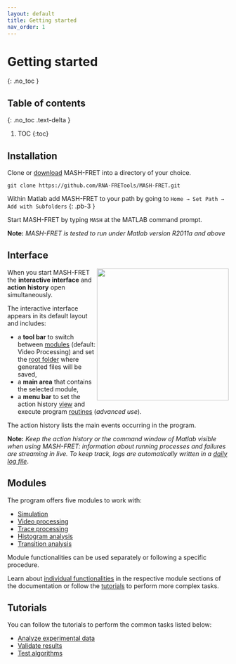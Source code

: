 ```yaml
---
layout: default
title: Getting started
nav_order: 1
---
```

# Getting started
{: .no_toc }

## Table of contents
{: .no_toc .text-delta }

1. TOC
{:toc}


## Installation
Clone or [download](https://github.com/RNA-FRETools/MASH-FRET/archive/master.zip) MASH-FRET into a directory of your choice.
```
git clone https://github.com/RNA-FRETools/MASH-FRET.git
```

Within Matlab add MASH-FRET to your path by going to `Home → Set Path → Add with Subfolders`
{: .pb-3 }

Start MASH-FRET by typing `MASH` at the MATLAB command prompt.

**Note:** *MASH-FRET is tested to run under Matlab version R2011a and above*

## Interface

<a href="../assets/images/gui-default.png"><img src="../assets/images/gui-default.png" width="300" style="float:right; margin-bottom:10px"/></a>

When you start MASH-FRET the **interactive interface** and **action history** open simultaneously.

The interactive interface appears in its default layout and includes:
* a **tool bar** to switch between <u>modules</u> (default: Video Processing) and set the <u>root folder</u> where generated files will be saved,
* a **main area** that contains the selected module,
* a **menu bar** to set the action history <u>view</u> and execute program <u>routines</u> (*advanced use*).

The action history lists the main events occurring in the program.

**Note:** *Keep the action history or the command window of Matlab visible when using MASH-FRET: information about running processes and failures are streaming in live.
To keep track, logs are automatically written in a 
[daily log file](../output-files/log-daily-logs.html)*.


## Modules

The program offers five modules to work with:

- [Simulation](/docs/simulation)
- [Video processing](/docs/video-processing)
- [Trace processing](/docs/trace-processing)
- [Histogram analysis](/docs/histogram-analysis)
- [Transition analysis](/docs/transition-analysis)

Module functionalities can be used separately or following a specific procedure.

Learn about <u>individual functionalities</u> in the respective module sections of the documentation or follow the <u>tutorials</u> to perform more complex tasks.

## Tutorials

You can follow the tutorials to perform the common tasks listed below:

* [Analyze experimental data](../tutorials/analyze-data)
* [Validate results](../tutorials/validate-results)
* [Test algorithms](../tutorials/test-algorithms)

